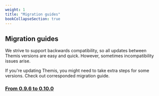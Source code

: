 ```yaml
---
weight: 1
title: "Migration guides"
bookCollapseSection: true
---
```



## Migration guides


We strive to support backwards compatibility, so all updates between Themis versions are easy and quick. However, sometimes incompatibility issues arise.


If you're updating Themis, you might need to take extra steps for some versions. Check out corresponded migration guide.


### [From 0.9.6 to 0.10.0](/docs/themis/debugging/migration-guides/migration-0.9.6-0.10.0/)
